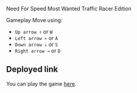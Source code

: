 Need For Speed Most Wanted Traffic Racer Edition

Gameplay
  Move using:
- `Up arrow ↑` or `W`
- `Left arrow ←` or `A`
- `Down arrow ↓` or `S`
- `Right arrow →` or `D`

## Deployed link
You can play the game [here](https://tinawebdev.github.io/need-for-js/](https://marvelous-profiterole-5a2299.netlify.app/index.html)https://marvelous-profiterole-5a2299.netlify.app/index.html).


